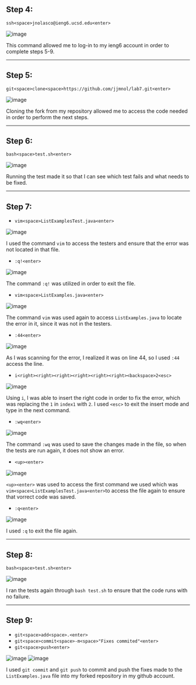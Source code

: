 ## Step 4:

`ssh<space>jnolasco@ieng6.ucsd.edu<enter>`

![image](https://github.com/jjmnol/cse15l-lab-reports/assets/146889917/b40e50c0-a425-4e78-8d9c-192137d79a1f)

This command allowed me to log-in to my ieng6 account in order to complete steps 5-9.

---

## Step 5:

`git<space>clone<space>https://github.com/jjmnol/lab7.git<enter>`

![image](https://github.com/jjmnol/cse15l-lab-reports/assets/146889917/e44513ac-0828-474d-b39a-7ba79aadcd6a)

Cloning the fork from my repository allowed me to access the code needed in order to perform the next steps.

---

## Step 6:
`bash<space>test.sh<enter>`

![image](https://github.com/jjmnol/cse15l-lab-reports/assets/146889917/49c328f8-40f3-4109-ad6e-e05a3b396052)


Running the test made it so that I can see which test fails and what needs to be fixed.

---

## Step 7:

- `vim<space>ListExamplesTest.java<enter>`

![image](https://github.com/jjmnol/cse15l-lab-reports/assets/146889917/c354bf61-e054-45d6-b639-93a29c386e69)

I used the command `vim` to access the testers and ensure that the error was not located in that file.

- `:q!<enter>`

![image](https://github.com/jjmnol/cse15l-lab-reports/assets/146889917/89df5bea-00ad-4679-b528-6c9d367526cc)

The command `:q!` was utilized in order to exit the file.

- `vim<space>ListExamples.java<enter>`

![image](https://github.com/jjmnol/cse15l-lab-reports/assets/146889917/d6a60a0c-6c62-4d41-83d2-9d2c9f6fa8bb)

The command `vim` was used again to access `ListExamples.java` to locate the error in it, since it was not in the testers.

- `:44<enter>`

![image](https://github.com/jjmnol/cse15l-lab-reports/assets/146889917/d97d080e-2a30-4fa8-998f-c6353e795609)

As I was scanning for the error, I realized it was on line 44, so I used `:44` access the line.

- `i<right><right><right><right><right><right><backspace>2<esc>`

![image](https://github.com/jjmnol/cse15l-lab-reports/assets/146889917/f29795e5-2563-4e0b-8212-4de31cc539a4)

Using `i`, I was able to insert the right code in order to fix the error, which was replacing the `1` in `index1` with `2`. I used `<esc>` to exit the insert mode and type in the next command.

- `:wq<enter>`

![image](https://github.com/jjmnol/cse15l-lab-reports/assets/146889917/ed5cb0bd-56b2-4249-a474-68f68c4d2be4)

The command `:wq` was used to save the changes made in the file, so when the tests are run again, it does not show an error.

- `<up><enter>`

![image](https://github.com/jjmnol/cse15l-lab-reports/assets/146889917/12e213f0-fe61-416c-abe5-8279dcd1dbe1)

`<up><enter>` was used to access the first command we used which was `vim<space>ListExamplesTest.java<enter>`to access the file again to ensure that vorrect code was saved.

- `:q<enter>`

![image](https://github.com/jjmnol/cse15l-lab-reports/assets/146889917/6cdc2ea9-a8ef-4ce4-8906-8c5e439e3775)

I used `:q` to exit the file again.

---

## Step 8:
`bash<space>test.sh<enter>`

![image](https://github.com/jjmnol/cse15l-lab-reports/assets/146889917/1a242f29-64ed-4fc2-a8c1-54970bebee6a)

I ran the tests again through `bash test.sh` to ensure that the code runs with no failure.

---

## Step 9:
- `git<space>add<space>.<enter>`
- `git<space>commit<space>-m<space>"Fixes commited"<enter>`
- `git<space>push<enter>`

![image](https://github.com/jjmnol/cse15l-lab-reports/assets/146889917/eecbcc23-6fd3-4d75-952a-79876837c7ed)
![image](https://github.com/jjmnol/cse15l-lab-reports/assets/146889917/42e5c6ab-8060-41c7-bbff-fc22ac8cb6ac)


I used `git commit` and `git push` to commit and push the fixes made to the `ListExamples.java` file into my forked repository in my github account.
